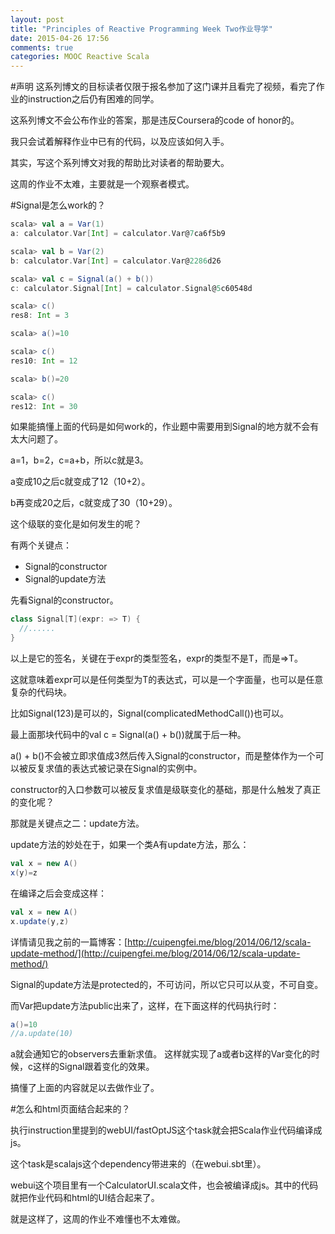 ```yaml
---
layout: post
title: "Principles of Reactive Programming Week Two作业导学"
date: 2015-04-26 17:56
comments: true
categories: MOOC Reactive Scala
---
```


#声明
这系列博文的目标读者仅限于报名参加了这门课并且看完了视频，看完了作业的instruction之后仍有困难的同学。

这系列博文不会公布作业的答案，那是违反Coursera的code of honor的。

我只会试着解释作业中已有的代码，以及应该如何入手。

其实，写这个系列博文对我的帮助比对读者的帮助要大。


这周的作业不太难，主要就是一个观察者模式。

#Signal是怎么work的？

```scala
scala> val a = Var(1)
a: calculator.Var[Int] = calculator.Var@7ca6f5b9

scala> val b = Var(2)
b: calculator.Var[Int] = calculator.Var@2286d26

scala> val c = Signal(a() + b())
c: calculator.Signal[Int] = calculator.Signal@5c60548d

scala> c()
res8: Int = 3

scala> a()=10

scala> c()
res10: Int = 12

scala> b()=20

scala> c()
res12: Int = 30
```

如果能搞懂上面的代码是如何work的，作业题中需要用到Signal的地方就不会有太大问题了。

a=1，b=2，c=a+b，所以c就是3。

a变成10之后c就变成了12（10+2）。

b再变成20之后，c就变成了30（10+29）。

这个级联的变化是如何发生的呢？

有两个关键点：

* Signal的constructor
* Signal的update方法

先看Signal的constructor。

```scala
class Signal[T](expr: => T) {
  //......
}
```

以上是它的签名，关键在于expr的类型签名，expr的类型不是T，而是=>T。

这就意味着expr可以是任何类型为T的表达式，可以是一个字面量，也可以是任意复杂的代码块。

比如Signal(123)是可以的，Signal(complicatedMethodCall())也可以。

最上面那块代码中的val c = Signal(a() + b())就属于后一种。

a() + b()不会被立即求值成3然后传入Signal的constructor，而是整体作为一个可以被反复求值的表达式被记录在Signal的实例中。

constructor的入口参数可以被反复求值是级联变化的基础，那是什么触发了真正的变化呢？

那就是关键点之二：update方法。

update方法的妙处在于，如果一个类A有update方法，那么：

```scala
val x = new A()
x(y)=z
```

在编译之后会变成这样：

```scala
val x = new A()
x.update(y,z)
```

详情请见我之前的一篇博客：[http://cuipengfei.me/blog/2014/06/12/scala-update-method/](http://cuipengfei.me/blog/2014/06/12/scala-update-method/)

Signal的update方法是protected的，不可访问，所以它只可以从变，不可自变。

而Var把update方法public出来了，这样，在下面这样的代码执行时：

```scala
a()=10
//a.update(10)
```

a就会通知它的observers去重新求值。
这样就实现了a或者b这样的Var变化的时候，c这样的Signal跟着变化的效果。

搞懂了上面的内容就足以去做作业了。

#怎么和html页面结合起来的？

执行instruction里提到的webUI/fastOptJS这个task就会把Scala作业代码编译成js。

这个task是scalajs这个dependency带进来的（在webui.sbt里）。

webui这个项目里有一个CalculatorUI.scala文件，也会被编译成js。其中的代码就把作业代码和html的UI结合起来了。

就是这样了，这周的作业不难懂也不太难做。

